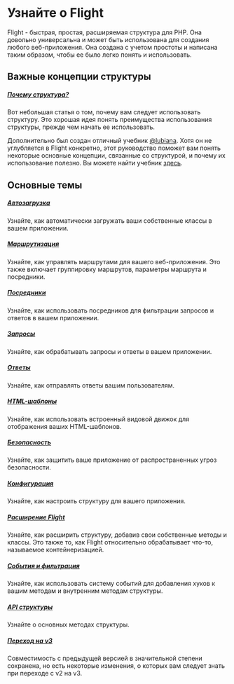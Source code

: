 # Узнайте о Flight

Flight - быстрая, простая, расширяемая структура для PHP. Она довольно универсальна и может быть использована для создания любого веб-приложения. Она создана с учетом простоты и написана таким образом, чтобы ее было легко понять и использовать.

## Важные концепции структуры

##### [Почему структура?](/learn/why-frameworks)

Вот небольшая статья о том, почему вам следует использовать структуру. Это хорошая идея понять преимущества использования структуры, прежде чем начать ее использовать.

Дополнительно был создан отличный учебник [@lubiana](https://git.php.fail/lubiana). Хотя он не углубляется в Flight конкретно, этот руководство поможет вам понять некоторые основные концепции, связанные со структурой, и почему их использование полезно. Вы можете найти учебник [здесь](https://git.php.fail/lubiana/no-framework-tutorial/src/branch/master/README.md).

## Основные темы

##### [Автозагрузка](/learn/autoloading)

Узнайте, как автоматически загружать ваши собственные классы в вашем приложении.

##### [Маршрутизация](/learn/routing)

Узнайте, как управлять маршрутами для вашего веб-приложения. Это также включает группировку маршрутов, параметры маршрута и посредники.

##### [Посредники](/learn/middleware)

Узнайте, как использовать посредников для фильтрации запросов и ответов в вашем приложении.

##### [Запросы](/learn/requests)

Узнайте, как обрабатывать запросы и ответы в вашем приложении.

##### [Ответы](/learn/responses)

Узнайте, как отправлять ответы вашим пользователям.

##### [HTML-шаблоны](/learn/templates)

Узнайте, как использовать встроенный видовой движок для отображения ваших HTML-шаблонов.

##### [Безопасность](/learn/security)

Узнайте, как защитить ваше приложение от распространенных угроз безопасности.

##### [Конфигурация](/learn/configuration)

Узнайте, как настроить структуру для вашего приложения.

##### [Расширение Flight](/learn/extending)

Узнайте, как расширить структуру, добавив свои собственные методы и классы. Это также то, как Flight относительно обрабатывает что-то, называемое контейнеризацией.

##### [События и фильтрация](/learn/filtering)

Узнайте, как использовать систему событий для добавления хуков к вашим методам и внутренним методам структуры.

##### [API структуры](/learn/api)

Узнайте о основных методах структуры.

##### [Переход на v3](/learn/migrating-to-v3)
Совместимость с предыдущей версией в значительной степени сохранена, но есть некоторые изменения, о которых вам следует знать при переходе с v2 на v3.